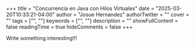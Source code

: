 +++
title = "Concurrencia en Java con Hilos Virtuales"
date = "2025-03-20T10:33:21-04:00"
author = "Josue Hernandez"
authorTwitter = ""
cover = ""
tags = ["", ""]
keywords = ["", ""]
description = ""
showFullContent = false
readingTime = true
hideComments = false
+++

Write something interesting!!!